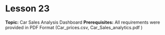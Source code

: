 # Lesson 23
**Topic:** Car Sales Analysis Dashboard
**Prerequisites:** All requirements were provided in PDF Format (Car_prices.csv, Car_Sales_analytics.pdf )


